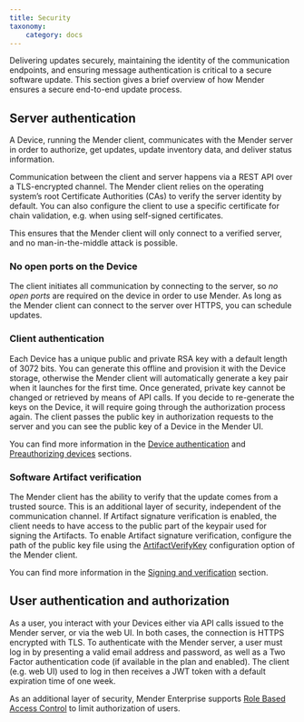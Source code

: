 ```yaml
---
title: Security
taxonomy:
    category: docs
---
```


Delivering updates securely, maintaining the identity of the communication
endpoints, and ensuring message authentication is critical to a secure software
update. This section gives a brief overview of how Mender ensures a secure
end-to-end update process.

## Server authentication

A Device, running the Mender client, communicates with the Mender server in order
to authorize, get updates, update inventory data, and deliver status information.

Communication between the client and server happens via a REST API over a
TLS-encrypted channel. The Mender client relies on the operating system’s root
Certificate Authorities (CAs) to verify the server identity by default. You can
also configure the client to use a specific certificate for chain validation,
e.g. when using self-signed certificates.

This ensures that the Mender client will only connect to a verified server, and
no man-in-the-middle attack is possible.


### No open ports on the Device

The client initiates all communication by connecting to the server, so
*no open ports* are required on the device in order to use Mender. As long as
the Mender client can connect to the server over HTTPS, you can schedule updates.


### Client authentication

Each Device has a unique public and private RSA key with a default length of
3072 bits.  You can generate this offline and provision it with the Device
storage, otherwise the Mender client will automatically generate a key pair
when it launches for the first time. Once generated, private key cannot be
changed or retrieved by means of API calls. If you decide to re-generate the
keys on the Device, it will require going through the authorization process
again. The client passes the public key in authorization requests to the server and
you can see the public key of a Device in the Mender UI.

You can find more information in the
[Device authentication](../13.Device-authentication/docs.md)
and
[Preauthorizing devices](../../06.Server-integration/02.Preauthorizing-devices/docs.md)
sections.


### Software Artifact verification

The Mender client has the ability to verify that the update comes from a
trusted source. This is an additional layer of security, independent of the
communication channel. If Artifact signature verification is enabled, the
client needs to have access to the public part of the keypair used for signing
the Artifacts.  To enable Artifact signature verification, configure the path
of the public key file using the
[ArtifactVerifyKey](../../05.Client-configuration/05.Configuration-file/50.Configuration-options/docs.md#artifactverifykey)
configuration option of the Mender client.

You can find more information in the
[Signing and verification](../../04.Artifacts/40.Signing-and-verification/docs.md)
section.


## User authentication and authorization

As a user, you interact with your Devices either via API calls issued to the
Mender server, or via the web UI. In both cases, the connection is HTTPS
encrypted with TLS. To authenticate with the Mender server, a user must log in
by presenting a valid email address and password, as well as a Two Factor
authentication code (if available in the plan and enabled). The client
(e.g. web UI) used to log in then receives a JWT token with a default expiration
time of one week.

As an additional layer of security, Mender Enterprise supports [Role Based Access
Control](../12.Role.Based.Access.Control/docs.md) to limit authorization of users.

